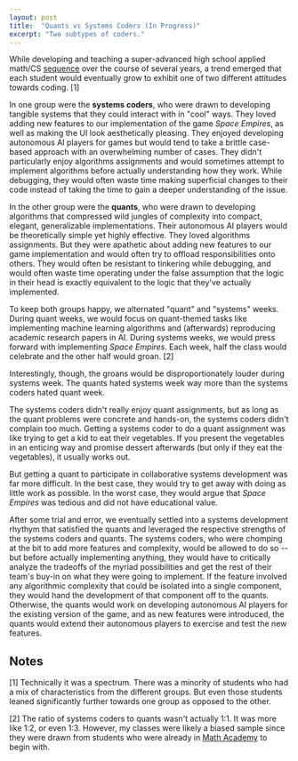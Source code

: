 ```yaml
---
layout: post
title:  "Quants vs Systems Coders (In Progress)"
excerpt: "Two subtypes of coders."
---
```


While developing and teaching a super-advanced high school applied math/CS <a href="https://www.eurisko.us/" target="_blank">sequence</a> over the course of several years, a trend emerged that each student would eventually grow to exhibit one of two different attitudes towards coding. [1]

In one group were the <b>systems coders</b>, who were drawn to developing tangible systems that they could interact with in "cool" ways. They loved adding new features to our implementation of the game <i>Space Empires</i>, as well as making the UI look aesthetically pleasing. They enjoyed developing autonomous AI players for games but would tend to take a brittle case-based approach with an overwhelming number of cases. They didn't particularly enjoy algorithms assignments and would sometimes attempt to implement algorithms before actually understanding how they work. While debugging, they would often waste time making superficial changes to their code instead of taking the time to gain a deeper understanding of the issue.

In the other group were the <b>quants</b>, who were drawn to developing algorithms that compressed wild jungles of complexity into compact, elegant, generalizable implementations. Their autonomous AI players would be theoretically simple yet highly effective. They loved algorithms assignments. But they were apathetic about adding new features to our game implementation and would often try to offload responsibilities onto others. They would often be resistant to tinkering while debugging, and would often waste time operating under the false assumption that the logic in their head is exactly equivalent to the logic that they've actually implemented.

To keep both groups happy, we alternated "quant" and "systems" weeks. During quant weeks, we would focus on quant-themed tasks like implementing machine learning algorithms and (afterwards) reproducing academic research papers in AI. During systems weeks, we would press forward with implementing <i>Space Empires</i>. Each week, half the class would celebrate and the other half would groan. [2]

Interestingly, though, the groans would be disproportionately louder during systems week. The quants hated systems week way more than the systems coders hated quant week.

The systems coders didn't really enjoy quant assignments, but as long as the quant problems were concrete and hands-on, the systems coders didn't complain too much. Getting a systems coder to do a quant assignment was like trying to get a kid to eat their vegetables. If you present the vegetables in an enticing way and promise dessert afterwards (but only if they eat the vegetables), it usually works out.

But getting a quant to participate in collaborative systems development was far more difficult. In the best case, they would try to get away with doing as little work as possible. In the worst case, they would argue that <i>Space Empires</i> was tedious and did not have educational value. 

After some trial and error, we eventually settled into a systems development rhythym that satisfied the quants and leveraged the respective strengths of the systems coders and quants. The systems coders, who were chomping at the bit to add more features and complexity, would be allowed to do so -- but before actually implementing anything, they would have to critically analyze the tradeoffs of the myriad possibilities and get the rest of their team's buy-in on what they were going to implement. If the feature involved any algorithmic complexity that could be isolated into a single component, they would hand the development of that component off to the quants. Otherwise, the quants would work on developing autonomous AI players for the existing version of the game, and as new features were introduced, the quants would extend their autonomous players to exercise and test the new features.

<h2>Notes</h2>

[1] Technically it was a spectrum. There was a minority of students who had a mix of characteristics from the different groups. But even those students leaned significantly further towards one group as opposed to the other.

[2] The ratio of systems coders to quants wasn't actually 1:1. It was more like 1:2, or even 1:3. However, my classes were likely a biased sample since they were drawn from students who were already in <a href="https://www.mathacademy.us/" target="_blank">Math Academy</a> to begin with.

